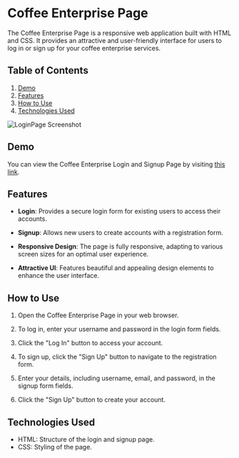 # Coffee Enterprise  Page


The Coffee Enterprise  Page is a responsive web application built with HTML and CSS. It provides an attractive and user-friendly interface for users to log in or sign up for your coffee enterprise services.

## Table of Contents

1. [Demo](#demo)
2. [Features](#features)
3. [How to Use](#how-to-use)
5. [Technologies Used](#technologies-used)


![LoginPage Screenshot](https://res.cloudinary.com/dljgkzwfz/image/upload/v1694513591/Github%20ReadMe%20Screenshots/Screenshot_97_mfzntq.png)
   

## Demo

You can view the Coffee Enterprise Login and Signup Page by visiting [this link](https://justfelix-dev.github.io/Coffee-Page/).

## Features

- **Login**: Provides a secure login form for existing users to access their accounts.

- **Signup**: Allows new users to create accounts with a registration form.

- **Responsive Design**: The page is fully responsive, adapting to various screen sizes for an optimal user experience.

- **Attractive UI**: Features beautiful and appealing design elements to enhance the user interface.

## How to Use

1. Open the Coffee Enterprise Page in your web browser.

2. To log in, enter your username and password in the login form fields.

3. Click the "Log In" button to access your account.

4. To sign up, click the "Sign Up" button to navigate to the registration form.

5. Enter your details, including username, email, and password, in the signup form fields.

6. Click the "Sign Up" button to create your account.

## Technologies Used

- HTML: Structure of the login and signup page.
- CSS: Styling of the page.

